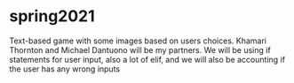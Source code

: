 # spring2021
Text-based game with some images based on users choices.
Khamari Thornton and Michael Dantuono will be my partners.
We will be using if statements for user input, also a lot of elif, 
and we will also be accounting if the user has any wrong inputs
